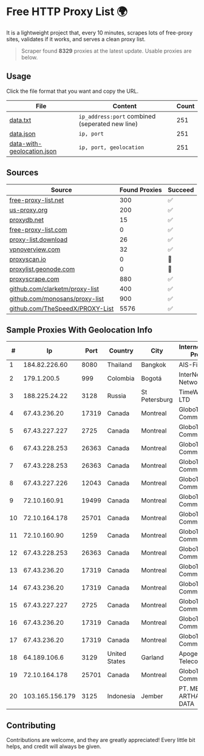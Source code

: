 
# Free HTTP Proxy List 🌍

It is a lightweight project that, every 10 minutes, scrapes lots of free-proxy sites, validates if it works, and serves a clean proxy list.


> Scraper found **8329** proxies at the latest update. Usable proxies are below.

## Usage

Click the file format that you want and copy the URL.


|File|Content|Count|
|----|-------|-----|
|[data.txt](https://raw.githubusercontent.com/themiralay/Proxy-List-World/master/data.txt)|`ip_address:port` combined (seperated new line)|251|
|[data.json](https://raw.githubusercontent.com/themiralay/Proxy-List-World/master/data.json)|`ip, port`|251|
|[data-with-geolocation.json](https://raw.githubusercontent.com/themiralay/Proxy-List-World/master/data-with-geolocation.json)|`ip, port, geolocation`|251|

## Sources

|Source|Found Proxies|Succeed|
|------|-------------|-------|
|[free-proxy-list.net](https://free-proxy-list.net)|300|✅|
|[us-proxy.org](https://www.us-proxy.org)|200|✅|
|[proxydb.net](http://proxydb.net)|15|✅|
|[free-proxy-list.com](https://free-proxy-list.com/?page=&port=&type%5B%5D=http&type%5B%5D=https&up_time=0&search=Search)|0|✅|
|[proxy-list.download](https://www.proxy-list.download/HTTP)|26|✅|
|[vpnoverview.com](https://vpnoverview.com/privacy/anonymous-browsing/free-proxy-servers)|32|✅|
|[proxyscan.io](https://www.proxyscan.io)|0|🚫|
|[proxylist.geonode.com](https://proxylist.geonode.com/api/proxy-list?limit=300&page=1&sort_by=lastChecked&sort_type=desc&protocols=http,https)|0|🚫|
|[proxyscrape.com](https://api.proxyscrape.com/v2/?request=displayproxies&protocol=http&timeout=10000&country=all&ssl=all&anonymity=all)|880|✅|
|[github.com/clarketm/proxy-list](https://raw.githubusercontent.com/clarketm/proxy-list/master/proxy-list-raw.txt)|400|✅|
|[github.com/monosans/proxy-list](https://raw.githubusercontent.com/monosans/proxy-list/main/proxies/http.txt)|900|✅|
|[github.com/TheSpeedX/PROXY-List](https://raw.githubusercontent.com/TheSpeedX/PROXY-List/master/http.txt)|5576|✅|


## Sample Proxies With Geolocation Info

|#|Ip|Port|Country|City|Internet Service Provider|
|-|--|----|-------|----|-------------------------|
|1|184.82.226.60|8080|Thailand|Bangkok|AIS-Fibre|
|2|179.1.200.5|999|Colombia|Bogotá|InterNexa Global Network|
|3|188.225.24.22|3128|Russia|St Petersburg|TimeWeb Co. LTD|
|4|67.43.236.20|17319|Canada|Montreal|GloboTech Communications|
|5|67.43.227.227|2725|Canada|Montreal|GloboTech Communications|
|6|67.43.228.253|26363|Canada|Montreal|GloboTech Communications|
|7|67.43.228.253|26363|Canada|Montreal|GloboTech Communications|
|8|67.43.227.226|12043|Canada|Montreal|GloboTech Communications|
|9|72.10.160.91|19499|Canada|Montreal|GloboTech Communications|
|10|72.10.164.178|25701|Canada|Montreal|GloboTech Communications|
|11|72.10.160.90|1259|Canada|Montreal|GloboTech Communications|
|12|67.43.228.253|26363|Canada|Montreal|GloboTech Communications|
|13|67.43.236.20|17319|Canada|Montreal|GloboTech Communications|
|14|67.43.236.20|17319|Canada|Montreal|GloboTech Communications|
|15|67.43.227.227|2725|Canada|Montreal|GloboTech Communications|
|16|67.43.236.20|17319|Canada|Montreal|GloboTech Communications|
|17|67.43.236.20|17319|Canada|Montreal|GloboTech Communications|
|18|64.189.106.6|3129|United States|Garland|Apogee Telecom Inc.|
|19|72.10.164.178|25701|Canada|Montreal|GloboTech Communications|
|20|103.165.156.179|3125|Indonesia|Jember|PT. MEGA ARTHA LINTAS DATA|



## Contributing

Contributions are welcome, and they are greatly appreciated! Every
little bit helps, and credit will always be given.

